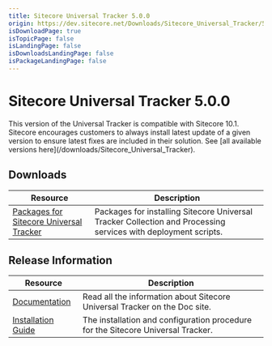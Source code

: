```yaml
---
title: Sitecore Universal Tracker 5.0.0
origin: https://dev.sitecore.net/Downloads/Sitecore_Universal_Tracker/5x/Sitecore_Universal_Tracker_500.aspx
isDownloadPage: true
isTopicPage: false
isLandingPage: false
isDownloadsLandingPage: false
isPackageLandingPage: false
---
```


# Sitecore Universal Tracker 5.0.0

  <Alert variant='warning' mb={4}>
    <AlertIcon />
    This version of the Universal Tracker is compatible with Sitecore 10.1.
  </Alert>
  
  <Alert variant='warning' mb={4}>
    <AlertIcon />
    Sitecore encourages customers to always install latest update of a given version to ensure latest fixes are included in their solution. See [all available versions here](/downloads/Sitecore_Universal_Tracker).
  </Alert>
  

## Downloads

 | Resource | Description |
 | --- | --- |
 | [Packages for Sitecore Universal Tracker](https://scdp.blob.core.windows.net/downloads/Sitecore%20Universal%20Tracker/5x/Sitecore%20Universal%20Tracker%20500/Secure/Sitecore%20Universal%20Tracker%205.0.0.zip) | Packages for installing Sitecore Universal Tracker Collection and Processing services with deployment scripts. |

## Release Information

 | Resource | Description |
 | --- | --- |
 | [Documentation](https://doc.sitecore.com/developers/101/sitecore-experience-platform/en/universal-tracker.html) | Read all the information about Sitecore Universal Tracker on the Doc site. |
 | [Installation Guide](https://scdp.blob.core.windows.net/downloads/Sitecore%20Universal%20Tracker/5x/Sitecore%20Universal%20Tracker%20500/Secure/Universal_Tracker_5_0_Installation_Guide-en.pdf) | The installation and configuration procedure for the Sitecore Universal Tracker. |